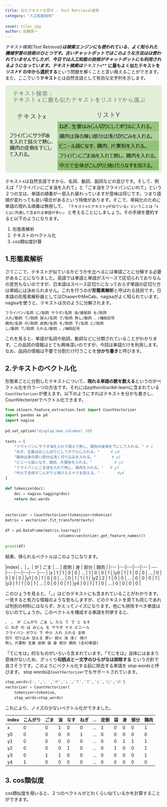 ```yaml
---
title: 似たテキストを探す - Text Retrieval技術
category: "人工知能技術"

cover: tiles.jpg
author: 加藤真一
---
```


**テキスト検索(Text Retrieval)**は検索エンジンにも使われている、よく知られた機械学習の技術のひとつです。古いチャットボットではこのような方法はは使われていませんでしたが、今日では人工知能の技術がチャットボットにも利用されるようになっています。テキスト検索は***テキストx*** **に最もよく似たテキストを** ***リストY*** **の中から選択する**という問題を解くことと言い換えることができます。また、ここでいう**テキスト**とは自然言語として有効な文字列を示します。

![テキスト検索の課題はリストYのなかからテキストXにもっとも似た行を探すこと](./text-retrieval.png)

テキストxは自然言語ですから、名詞、動詞、副詞などの並びです。そして、例えば「フライパンにごま油を入れて」と「ごま油をフライパンにいれて」という２つの文は、単語の順番が一部入れ替わっていますが意味は同じです。つまり語順が変わっても良い場合があるという特徴があります。そこで、単純化のために単語の現れる順番は無視して、
`
「テキストxとテキストyが似ている」ということは「xとyに共通して含まれる単語が多い」
`
と考えることにしましょう。その手順を要約すると以下のようになります。

1. 形態素解析
2. テキストのベクトル化
3. cos類似度計算



## 1.形態素解析

さてここで、テキストが似ているかどうかを比べるには単語ごとに分解する必要があることになりました。英語では単語と単語がスペースで区切られておりなんの苦労もないのですが、日本語はスペース区切りになっておらず単語の区切り方は単純には決められません。これを行うのが**形態素解析**と呼ばれる技術です。日本語の形態素解析器としてはChasenやMeCab、nagisaがよく知られています。nagisaを使うと、テキストは次のように分解されます。

```md
フライパン/名詞 に/助詞 サラダ/名詞 油/接尾辞 を/助詞 
入れ/動詞 て/助詞 弱火/名詞 で/助詞 熱し/動詞 、/補助記号
鶏肉/名詞 の/助詞 皮側/名詞 を/助詞 下/名詞 に/助詞 
し/動詞 て/助詞 入れる/動詞 。/補助記号
```
これを見ると、単語が名詞や助詞、動詞などに分類されていることがわかります。この品詞の情報はとても興味深いのですが、今回は単語だけを利用します。なお、品詞の情報は不要で分割だけ行うことを**分かち書き**と呼びます。

## 2.テキストのベクトル化

形態素ごとに分割したテキストについて、**現れる単語の数を数える**というのがベクトル化を行う一つの方法です。それにはpythonのscikit-learnに含まれている`CountVectorizer`が使えます。以下のようにすればテキストを分かち書きし、CountVectorizerでベクトル化できます。

```py
from sklearn.feature_extraction.text import CountVectorizer
import pandas as pd
import nagisa

pd.set_option("display.max_columns" 10)

texts = [
    "フライパンにサラダ油を入れて弱火で熱し、鶏肉の皮側を下にして入れる。" # x
    "ねぎ、生姜はみじん切りにしてボウルに入れる。"     # y0
    "鶏肉は身の厚い部分は浅く切り込みを入れる。"       # y1
    "ビニール袋になす、鶏肉、片栗粉を入れる。"          # y2
    "フライパンにごま油を入れて熱し、鶏肉を入れる。"   # y3
    "中火で全体がこんがりと焼けたらナスを加える。"        #y4
]

def tokenize(doc):
    doc = nagisa.tagging(doc)
    return doc.words

    
vectorizer = CountVectorizer(tokenizer=tokenize)
matrix = vectorizer.fit_transform(texts)

df = pd.DataFrame(matrix.toarray()
                        columns=vectorizer.get_feature_names())

print(df)
```

結果、得られるベクトルはこのようになります。

|index| 、| 。| が | ごま | ... | 皮側 | 身 | 部分 | 鶏肉 |
|---  |---|---|---|--- | --- |--- |---|---|--- |--- |
|x    | 1 | 1 | 0 |  0 | ... |  1 | 0 |  0 |  1 |
|y0   | 1 | 1 | 0 |  0 | ... |  0 | 0 |  0 |  0 |
|y1   | 0 | 1 | 0 |  0 | ... |  0 | 1 |  1 |  1 |
|y2   | 2 | 1 | 0 |  0 | ... |  0 | 0 |  0 |  1 |
|y3   | 1 | 1 | 0 |  1 | ... |  0 | 0 |  0 |  1 |
|y4   | 0 | 1 | 1 |  0 | ... |  0 | 0 |  0 |  0 |

このひょうを見ると、「。」はどのテキストにも含まれていることがわかります。一見すると有力な情報のような気もしますが、どのテキストを見ても同じであれば判別の材料にはならず、かえってノイズになります。他にも排除すべき単語はないのでしょうか。このベクトルを構成する単語を列挙すると、

```md
、 。 が こんがり ごま し たら て で と なす 
に ねぎ の は みじん を サラダ ナス ビニール 
フライパン ボウル 下 中火 入れ 入れる 全体 
切り 切り込み 加える 厚い 弱火 油 浅く 焼け 
熱し 片栗粉 生姜 皮側 袋 身 部分 鶏肉 (全43単語)
```

「てにをは」的なものがいろいろ含まれています。「てにをは」自体にはあまり意味がないため、ざっくり**句読点と一文字のひらがなは排除する** という方針で良さそうです。このようにベクトル化する前に除去する単語を *stop words*と呼びます。
stop wordsは`CountVectorizer`でもサポートされています。

```py
stop_words=['、','。','が','し','て','で','と','に','の']
vectorizer = CountVectorizer(
    tokenizer=tokenize,
    stop_words=stop_words)
```

これにより、ノイズの少ないベクトル化ができました。

|index | こんがり | ごま | 油 | なす | ねぎ | ... | 皮側 | 袋 | 身 | 部分 | 鶏肉|
|---| ---| ---|--- |--- |--- | --- |--- |---|---|--- |--- |
|x  |  0 |  0 |  1 |  0 |  0 | ... |  1 | 0 | 0 |  0 |  1 |
|y0 |  0 |  0 |  0 |  0 |  1 | ... |  0 | 0 | 0 |  0 |  0 |
|y1 |  0 |  0 |  0 |  0 |  0 | ... |  0 | 0 | 1 |  1 |  1 |
|y2 |  0 |  0 |  0 |  1 |  0 | ... |  0 | 1 | 0 |  0 |  1 |
|y3 |  0 |  1 |  1 |  0 |  0 | ... |  0 | 0 | 0 |  0 |  1 |
|y4 |  1 |  0 |  0 |  0 |  0 | ... |  0 | 0 | 0 |  0 |  0 |

## 3. cos類似度

cos類似度を用いると、２つのベクトルがどれくらい似ているかを計算することができます。


